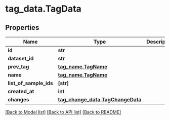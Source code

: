 # tag_data.TagData

## Properties
Name | Type | Description | Notes
------------ | ------------- | ------------- | -------------
**id** | **str** |  | 
**dataset_id** | **str** |  | 
**prev_tag** | [**tag_name.TagName**](TagName.md) |  | 
**name** | [**tag_name.TagName**](TagName.md) |  | 
**list_of_sample_ids** | **[str]** |  | 
**created_at** | **int** |  | 
**changes** | [**tag_change_data.TagChangeData**](TagChangeData.md) |  | 

[[Back to Model list]](../README.md#documentation-for-models) [[Back to API list]](../README.md#documentation-for-api-endpoints) [[Back to README]](../README.md)


